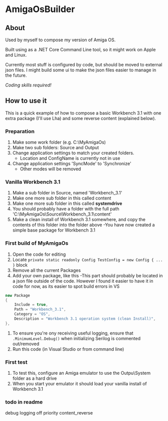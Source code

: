 # AmigaOsBuilder

## About
Used by myself to compose my version of Amiga OS.

Built using as a .NET Core Command Line tool, so it might work on Apple and Linux.

Currently most stuff is configured by code, but should be moved to external json files. I might build some ui to make the json files easier to manage in the future.

*Coding skills required!*

## How to use it
This is a quick example of how to compose a basic Workbench 3.1 with one extra package (I'll use Lha) and some reverse content (explained below).

### Preparation
1. Make some work folder (e.g. C:\MyAmigaOs)
1. Make two sub folders: Source and Output
1. Change application settings to match your created folders.
    - Location and ConfigName is currently not in use
1. Change application settings 'SyncMode' to 'Synchronize'
    - Other modes will be removed

### Vanilla Workbench 3.1
1. Make a sub folder in Source, named 'Workbench_3.1'
1. Make one more sub folder in this called content
1. Make one more sub folder in this called __systemdrive__
1. You should probably have a folder with the full path 'C:\MyAmigaOs\Source\Workbench_3.1\content'
1. Make a clean install of Workbench 3.1 somewhere, and copy the contents of this folder into the folder above
    -You have now created a simple base package for Workbench 3.1

### First build of MyAmigaOs
1. Open the code for editing
1. Locate `private static readonly Config TestConfig = new Config { ... }` block
1. Remove all the current Packages
1. Add your own package, like this
    -This part should probably be located in a json file outside of the code. However I found it easier to have it in code for now, as its easier to spot build errors in VS

```csharp
new Package
{
    Include = true,
    Path = "Workbench_3.1",
    Category = "OS",
    Description = "Workbench 3.1 operation system (clean Install)",
},
```
1. To ensure you're ony receiving useful logging, ensure that `.MinimumLevel.Debug()` when initializing Serilog is commented out/removed
1. Run this code (in Visual Studio or from command line)


### First test
1. To test this, configure an Amiga emulator to use the Outpu\System folder as a hard drive
1. When you start your emulator it should load your vanilla install of Workbench 3.1

### todo in readme
debug logging off
priority
content_reverse